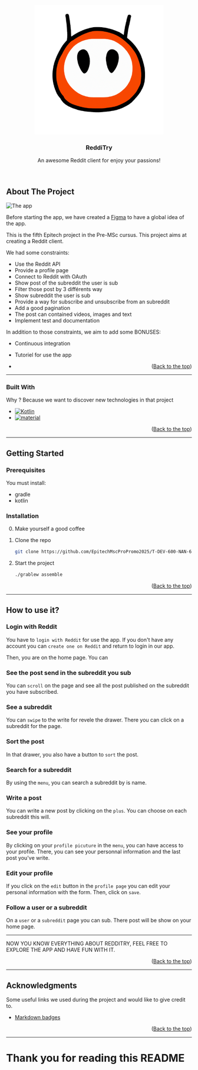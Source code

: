 <a name="readme-top"></a>

<!-- PROJECT LOGO -->
<br />
<div align="center">
  <a href="https://github.com/EpitechMscProPromo2025/T-DEV-600-NAN-6-1-redditech-clement.chaban">
    <img src="/app/src/main/res/drawable/redditry_logo.png" alt="Logo" width="350" height="auto">
  </a>

<h3 align="center">ReddiTry</h3>

  <p align="center">
    An awesome Reddit client for enjoy your passions!
    <br />
    <br />
    <br />
  </p>
</div>

<!-- ABOUT THE PROJECT -->

## About The Project

![The app](https://github.com/EpitechMscProPromo2025/T-DEV-600-NAN-6-1-redditech-clement.chaban/blob/master/app/src/main/res/drawable/profie_screen.png)

Before starting the app, we have created a [Figma](https://www.figma.com/file/K4gPy3BvqKo7p3aJsLFL15/ReddiTRY?node-id=0%3A1&t=NvnjkBEVABEMaAPs-1ZQ) to have a global idea of the app.

This is the fifth Epitech project in the Pre-MSc cursus. This project aims at creating a Reddit client.

We had some constraints:

- Use the Reddit API
- Provide a profile page
- Connect to Reddit with OAuth
- Show post of the subreddit the user is sub
- Filter those post by 3 différents way
- Show subreddit the user is sub
- Provide a way for subscribe and unsubscribe from an subreddit
- Add a good pagination
- The post can contained videos, images and text
- Implement test and documentation

In addition to those constraints, we aim to add some BONUSES:

- Continuous integration
- Tutoriel for use the app

- <p align="right">(<a href="#readme-top">Back to the top</a>)</p>

---

### Built With

Why ? Because we want to discover new technologies in that project

- [![Kotlin][kotlin.com]][kotlin-url]
- [![material][material.io]][material-url]

<p align="right">(<a href="#readme-top">Back to the top</a>)</p>

---

<!-- GETTING STARTED -->

## Getting Started

### Prerequisites

You must install:

- gradle
- kotlin

### Installation

0. Make yourself a good coffee

1. Clone the repo

   ```sh
   git clone https://github.com/EpitechMscProPromo2025/T-DEV-600-NAN-6-1-redditech-clement.chaban.git
   ```

2. Start the project

   ```sh
   ./grablew assemble
   ```

      <p align="right">(<a href="#readme-top">Back to the top</a>)</p>

---

<!-- HOW TO USE IT -->

## How to use it?

### Login with Reddit

You have to `login with Reddit` for use the app. If you don't have any account you can `create one on Reddit` and return to login in our app.

Then, you are on the home page. You can

### See the post send in the subreddit you sub

You can `scroll` on the page and see all the post published on the subreddit you have subscribed.

### See a subreddit

You can `swipe` to the write for revele the drawer. There you can click on a subreddit for the page.

### Sort the post

In that drawer, you also have a button to `sort` the post.

### Search for a subreddit

By using the `menu`, you can search a subreddit by is name.

### Write a post

You can write a new post by clicking on the `plus`. You can choose on each subreddit this will.

### See your profile

By clicking on your `profile picuture` in the `menu`, you can have access to your profile.
There, you can see your personnal information and the last post you've write.

### Edit your profile

If you click on the `edit` button in the `profile page` you can edit your personal information with the form.
Then, click on `save`.

### Follow a user or a subreddit

On a `user` or a `subreddit` page you can sub. There post will be show on your home page.

---

NOW YOU KNOW EVERYTHING ABOUT REDDITRY, FEEL FREE TO EXPLORE THE APP AND HAVE FUN WITH IT.

<p align="right">(<a href="#readme-top">Back to the top</a>)</p>

---

<!-- ACKNOWLEDGMENTS -->

## Acknowledgments

Some useful links we used during the project and would like to give credit to.

- [Markdown badges](https://github.com/Ileriayo/markdown-badges)

<p align="right">(<a href="#readme-top">Back to the top</a>)</p>

---

# Thank you for reading this README

<!-- MARKDOWN LINKS & IMAGES -->
<!-- https://www.markdownguide.org/basic-syntax/#reference-style-links -->

[kotlin.com]: https://img.shields.io/badge/Kotlin-0095D5?style=for-the-badge&logo=kotlin&logoColor=white
[kotlin-url]: https://kotlinlang.org/
[material.io]: https://img.shields.io/badge/Material%20Design-757575?style=for-the-badge&logo=material-design&logoColor=white
[material-url]: https://material.io/
